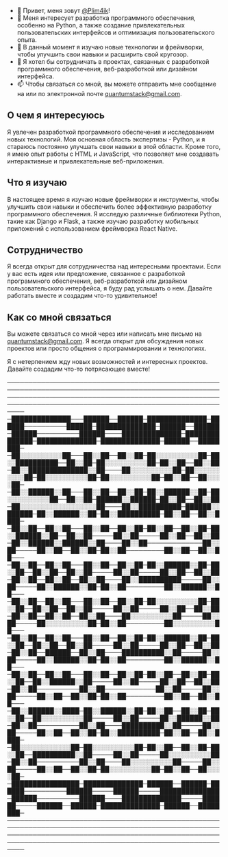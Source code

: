 - 👋 Привет, меня зовут [@Plim4ik](https://github.com/Plim4ik)!
- 👀 Меня интересует разработка программного обеспечения, особенно на Python, а также создание привлекательных пользовательских интерфейсов и оптимизация пользовательского опыта.
- 🌱 В данный момент я изучаю новые технологии и фреймворки, чтобы улучшить свои навыки и расширить свой кругозор.
- 💞️ Я хотел бы сотрудничать в проектах, связанных с разработкой программного обеспечения, веб-разработкой или дизайном интерфейса.
- 📫 Чтобы связаться со мной, вы можете отправить мне сообщение на или по электронной почте [quantumstack@gmail.com](mailto:quantumstack@gmail.com).

## О чем я интересуюсь
Я увлечен разработкой программного обеспечения и исследованием новых технологий. Моя основная область экспертизы - Python, и я стараюсь постоянно улучшать свои навыки в этой области. Кроме того, я имею опыт работы с HTML и JavaScript, что позволяет мне создавать интерактивные и привлекательные веб-приложения.

## Что я изучаю
В настоящее время я изучаю новые фреймворки и инструменты, чтобы улучшить свои навыки и обеспечить более эффективную разработку программного обеспечения. Я исследую различные библиотеки Python, такие как Django и Flask, а также изучаю разработку мобильных приложений с использованием фреймворка React Native.

## Сотрудничество
Я всегда открыт для сотрудничества над интересными проектами. 
Если у вас есть идея или предложение, связанное с разработкой программного обеспечения, веб-разработкой или дизайном пользовательского интерфейса, я буду рад услышать о нем. 
Давайте работать вместе и создадим что-то удивительное!

## Как со мной связаться
Вы можете связаться со мной через или написать мне письмо на [quantumstack@gmail.com](mailto:quantumstack@gmail.com). Я всегда открыт для обсуждения новых проектов или просто общения о программировании и технологиях.

Я с нетерпением жду новых возможностей и интересных проектов. Давайте создадим что-то потрясающее вместе!



────────────────────────────────────────────────────────────────────────────────────────────────────────────────────────────────────────────────────────────────────────────────────────────────────────────
─██████████████───██████──██████─██████████████─██████──────────██████─██████████████─██████──██████─██████──────────██████────██████████████─██████████████─██████████████─██████████████─██████──████████─
─██░░░░░░░░░░██───██░░██──██░░██─██░░░░░░░░░░██─██░░██████████──██░░██─██░░░░░░░░░░██─██░░██──██░░██─██░░██████████████░░██────██░░░░░░░░░░██─██░░░░░░░░░░██─██░░░░░░░░░░██─██░░░░░░░░░░██─██░░██──██░░░░██─
─██░░██████░░██───██░░██──██░░██─██░░██████░░██─██░░░░░░░░░░██──██░░██─██████░░██████─██░░██──██░░██─██░░░░░░░░░░░░░░░░░░██────██░░██████████─██████░░██████─██░░██████░░██─██░░██████████─██░░██──██░░████─
─██░░██──██░░██───██░░██──██░░██─██░░██──██░░██─██░░██████░░██──██░░██─────██░░██─────██░░██──██░░██─██░░██████░░██████░░██────██░░██─────────────██░░██─────██░░██──██░░██─██░░██─────────██░░██──██░░██───
─██░░██──██░░██───██░░██──██░░██─██░░██████░░██─██░░██──██░░██──██░░██─────██░░██─────██░░██──██░░██─██░░██──██░░██──██░░██────██░░██████████─────██░░██─────██░░██████░░██─██░░██─────────██░░██████░░██───
─██░░██──██░░██───██░░██──██░░██─██░░░░░░░░░░██─██░░██──██░░██──██░░██─────██░░██─────██░░██──██░░██─██░░██──██░░██──██░░██────██░░░░░░░░░░██─────██░░██─────██░░░░░░░░░░██─██░░██─────────██░░░░░░░░░░██───
─██░░██──██░░██───██░░██──██░░██─██░░██████░░██─██░░██──██░░██──██░░██─────██░░██─────██░░██──██░░██─██░░██──██████──██░░██────██████████░░██─────██░░██─────██░░██████░░██─██░░██─────────██░░██████░░██───
─██░░██──██░░██───██░░██──██░░██─██░░██──██░░██─██░░██──██░░██████░░██─────██░░██─────██░░██──██░░██─██░░██──────────██░░██────────────██░░██─────██░░██─────██░░██──██░░██─██░░██─────────██░░██──██░░██───
─██░░██████░░████─██░░██████░░██─██░░██──██░░██─██░░██──██░░░░░░░░░░██─────██░░██─────██░░██████░░██─██░░██──────────██░░██────██████████░░██─────██░░██─────██░░██──██░░██─██░░██████████─██░░██──██░░████─
─██░░░░░░░░░░░░██─██░░░░░░░░░░██─██░░██──██░░██─██░░██──██████████░░██─────██░░██─────██░░░░░░░░░░██─██░░██──────────██░░██────██░░░░░░░░░░██─────██░░██─────██░░██──██░░██─██░░░░░░░░░░██─██░░██──██░░░░██─
─████████████████─██████████████─██████──██████─██████──────────██████─────██████─────██████████████─██████──────────██████────██████████████─────██████─────██████──██████─██████████████─██████──████████─
────────────────────────────────────────────────────────────────────────────────────────────────────────────────────────────────────────────────────────────────────────────────────────────────────────────
